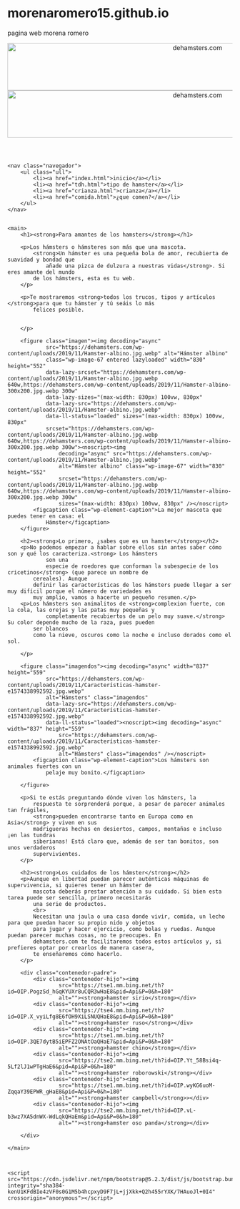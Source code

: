 # morenaromero15.github.io
pagina web morena romero
<!DOCTYPE html>
<html lang="en">

<header class="site-header" id="masthead" aria-label="Sitio" itemtype="https://schema.org/WPHeader" itemscope="">
    <div class="inside-header grid-container grid-parent">
        <div class="site-logo">
            <a href="https://dehamsters.com/" rel="home">
                <img width="835" height="106" class="header-image is-logo-image entered lazyloaded" alt="dehamsters.com"
                    src="https://dehamsters.com/wp-content/uploads/2020/08/cropped-Tienda-online-de-articulos-para-hamsters.png"
                    data-lazy-src="https://dehamsters.com/wp-content/uploads/2020/08/cropped-Tienda-online-de-articulos-para-hamsters.png"
                    data-ll-status="loaded"><noscript><img width="835" height="106" class="header-image is-logo-image"
                        alt="dehamsters.com"
                        src="https://dehamsters.com/wp-content/uploads/2020/08/cropped-Tienda-online-de-articulos-para-hamsters.png" /></noscript>
            </a>
        </div>
    </div>
</header>

<head>
    <meta charset="UTF-8">
    <meta http-equiv="X-UA-Compatible" content="IE=edge">
    <meta name="viewport" content="width=device-width, initial-scale=1">
    <title>Todo sobre hamsters</title>
    <link rel="stylesheet" href="./css/styles.css">
    <link href="https://cdn.jsdelivr.net/npm/bootstrap@5.2.3/dist/css/bootstrap.min.css" rel="stylesheet" integrity="sha384-rbsA2VBKQhggwzxH7pPCaAqO46MgnOM80zW1RWuH61DGLwZJEdK2Kadq2F9CUG65" crossorigin="anonymous">
</head>

<body>

    <nav class="navegador">
        <ul class="ull">
            <li><a href="index.html">inicio</a></li>
            <li><a href="tdh.html">tipo de hamster</a></li>
            <li><a href="crianza.html">crianza</a></li>
            <li><a href="comida.html">¿que comen?</a></li>
        </ul>
    </nav>


    <main>
        <h1><strong>Para amantes de los hamsters</strong></h1>

        <p>Los hámsters o hámsteres son más que una mascota.
            <strong>Un hámster es una pequeña bola de amor, recubierta de suavidad y bondad que
                añade una pizca de dulzura a nuestras vidas</strong>. Si eres amante del mundo
            de los hámsters, esta es tu web.
        </p>

        <p>Te mostraremos <strong>todos los trucos, tipos y artículos </strong>para que tu hámster y tú seáis lo más
            felices posible.


        </p>

        <figure class="imagen"><img decoding="async"
                src="https://dehamsters.com/wp-content/uploads/2019/11/Hamster-albino.jpg.webp" alt="Hámster albino"
                class="wp-image-67 entered lazyloaded" width="830" height="552"
                data-lazy-srcset="https://dehamsters.com/wp-content/uploads/2019/11/Hamster-albino.jpg.webp 640w,https://dehamsters.com/wp-content/uploads/2019/11/Hamster-albino-300x200.jpg.webp 300w"
                data-lazy-sizes="(max-width: 830px) 100vw, 830px"
                data-lazy-src="https://dehamsters.com/wp-content/uploads/2019/11/Hamster-albino.jpg.webp"
                data-ll-status="loaded" sizes="(max-width: 830px) 100vw, 830px"
                srcset="https://dehamsters.com/wp-content/uploads/2019/11/Hamster-albino.jpg.webp 640w,https://dehamsters.com/wp-content/uploads/2019/11/Hamster-albino-300x200.jpg.webp 300w"><noscript><img
                    decoding="async" src="https://dehamsters.com/wp-content/uploads/2019/11/Hamster-albino.jpg.webp"
                    alt="Hámster albino" class="wp-image-67" width="830" height="552"
                    srcset="https://dehamsters.com/wp-content/uploads/2019/11/Hamster-albino.jpg.webp 640w,https://dehamsters.com/wp-content/uploads/2019/11/Hamster-albino-300x200.jpg.webp 300w"
                    sizes="(max-width: 830px) 100vw, 830px" /></noscript>
            <figcaption class="wp-element-caption">La mejor mascota que puedes tener en casa: el
                Hámster</figcaption>
        </figure>

        <h2><strong>Lo primero, ¿sabes que es un hamster</strong></h2>
        <p>No podemos empezar a hablar sobre ellos sin antes saber cómo son y qué los caracteriza.<strong> Los hámsters
                son una
                especie de roedores que conforman la subespecie de los cricetinos</strong> (que parece un nombre de
            cereales). Aunque
            definir las características de los hámsters puede llegar a ser muy difícil porque el número de variedades es
            muy amplio, vamos a hacerte un pequeño resumen.</p>
        <p>Los hámsters son animalitos de <strong>complexion fuerte, con la cola, las orejas y las patas muy pequeñas y
                completamente recubiertos de un pelo muy suave.</strong> Su color depende mucho de la raza, pues pueden
            ser blancos
            como la nieve, oscuros como la noche e incluso dorados como el sol.

        </p>

        <figure class="imagendos"><img decoding="async" width="837" height="559"
                src="https://dehamsters.com/wp-content/uploads/2019/11/Características-hamster-e1574338992592.jpg.webp"
                alt="Hámsters" class="imagendos"
                data-lazy-src="https://dehamsters.com/wp-content/uploads/2019/11/Características-hamster-e1574338992592.jpg.webp"
                data-ll-status="loaded"><noscript><img decoding="async" width="837" height="559"
                    src="https://dehamsters.com/wp-content/uploads/2019/11/Características-hamster-e1574338992592.jpg.webp"
                    alt="Hámsters" class="imagendos" /></noscript>
            <figcaption class="wp-element-caption">Los hámsters son animales fuertes con un
                pelaje muy bonito.</figcaption>

        </figure>

        <p>Si te estás preguntando dónde viven los hámsters, la
            respuesta te sorprenderá porque, a pesar de parecer animales tan frágiles,
            <strong>pueden encontrarse tanto en Europa como en Asia</strong> y viven en sus
            madrigueras hechas en desiertos, campos, montañas e incluso ¡en las tundras
            siberianas! Está claro que, además de ser tan bonitos, son unos verdaderos
            supervivientes.
        </p>

        <h2><strong>Los cuidados de los hámster</strong></h2>
        <p>Aunque en libertad puedan parecer auténticas máquinas de supervivencia, si quieres tener un hámster de
            mascota deberás prestar atención a su cuidado. Si bien esta tarea puede ser sencilla, primero necesitarás
            una serie de productos.
            <br>
            Necesitan una jaula o una casa donde vivir, comida, un lecho para que puedan hacer su propio nido y objetos
            para jugar y hacer ejercicio, como bolas y ruedas. Aunque puedan parecer muchas cosas, no te preocupes. En
            dehamsters.com te facilitaremos todos estos artículos y, si prefieres optar por crearlos de manera casera,
            te enseñaremos cómo hacerlo.
        </p>

        <div class="contenedor-padre">
            <div class="contenedor-hijo"><img
                    src="https://tse1.mm.bing.net/th?id=OIP.PogzSd_hGqKYUXr8uCQR3wHaE8&pid=Api&P=0&h=180"
                    alt=""><strong>hamster sirio</strong></div>
            <div class="contenedor-hijo"><img
                    src="https://tse4.mm.bing.net/th?id=OIP.X_vyiLfg8E6fOH9XiLSNUQHaE8&pid=Api&P=0&h=180"
                    alt=""><strong>hamster ruso</strong></div>
            <div class="contenedor-hijo"><img
                    src="https://tse1.mm.bing.net/th?id=OIP.3QE7dytB5iEPFZ2ONAtOaQHaE7&pid=Api&P=0&h=180"
                    alt=""><strong>hamster chino</strong></div>
            <div class="contenedor-hijo"><img
                    src="https://tse2.mm.bing.net/th?id=OIP.Yt_58Bsi4q-5Lf2lJ1wPTgHaE6&pid=Api&P=0&h=180"
                    alt=""><strong>hamster roborowski</strong></div>
            <div class="contenedor-hijo"><img
                    src="https://tse1.mm.bing.net/th?id=OIP.wyKG6uoM-ZqqaY39EPWR_gHaE8&pid=Api&P=0&h=180"
                    alt=""><strong>hamster campbell</strong>></div>
            <div class="contenedor-hijo"><img
                    src="https://tse2.mm.bing.net/th?id=OIP.vL-b3wz7XA5dnWX-WdLqkQHaEm&pid=Api&P=0&h=180"
                    alt=""><strong>hamster oso panda</strong></div>

        </div>

    </main>


    
    <script src="https://cdn.jsdelivr.net/npm/bootstrap@5.2.3/dist/js/bootstrap.bundle.min.js" integrity="sha384-kenU1KFdBIe4zVF0s0G1M5b4hcpxyD9F7jL+jjXkk+Q2h455rYXK/7HAuoJl+0I4" crossorigin="anonymous"></script>



    

</body>

</html>
